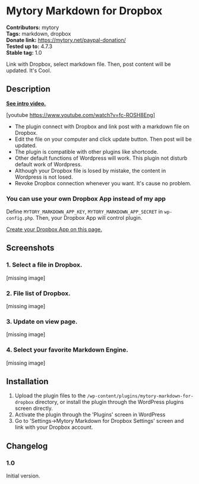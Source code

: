 # Mytory Markdown for Dropbox 
**Contributors:** mytory  
**Tags:** markdown, dropbox  
**Donate link:** https://mytory.net/paypal-donation/  
**Tested up to:** 4.7.3  
**Stable tag:** 1.0  

Link with Dropbox, select markdown file. Then, post content will be updated. It's Cool.


## Description 

**[See intro video.](https://youtu.be/fc-ROSH8Eng)**

[youtube https://www.youtube.com/watch?v=fc-ROSH8Eng]

* The plugin connect with Dropbox and link post with a markdown file on Dropbox.
* Edit the file on your computer and click update button. Then post will be updated.
* The plugin is compatible with other plugins like shortcode.
* Other default functions of Wordpress will work. This plugin not disturb default work of Wordpress.
* Although your Dropbox file is losed by mistake, the content in Wordpress is not losed.
* Revoke Dropbox connection whenever you want. It's cause no problem.


### You can use your own Dropbox App instead of my app 

Define `MYTORY_MARKDOWN_APP_KEY`, `MYTORY_MARKDOWN_APP_SECRET` in `wp-config.php`. Then, your Dropbox App will control plugin.

[Create your Dropbox App on this page.](https://www.dropbox.com/developers/apps)


## Screenshots 

### 1. Select a file in Dropbox.
[missing image]

### 2. File list of Dropbox.
[missing image]

### 3. Update on view page.
[missing image]

### 4. Select your favorite Markdown Engine.
[missing image]



## Installation 

1. Upload the plugin files to the `/wp-content/plugins/mytory-markdown-for-dropbox` directory, or install the plugin through the WordPress plugins screen directly.
1. Activate the plugin through the 'Plugins' screen in WordPress
1. Go to 'Settings->Mytory Markdown for Dropbox Settings' screen and link with your Dropbox account.


## Changelog 


### 1.0 

Initial version.

